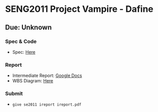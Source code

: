 # SENG2011 Project Vampire - Dafine
## Due: Unknown

### Spec & Code

+ Spec: [Here](https://www.cse.unsw.edu.au/~anymeyer/2011/project/vampire.pdf)

### Report

+ Intermediate Report: [Google Docs](https://docs.google.com/document/d/1nX9idt5sRgKwGbAcfWH3di8rRUplYBX9yhtEGKrc9ro/edit?usp=sharing)
+ WBS Diagram: [Here](https://drive.google.com/file/d/1kmW70vYnYG2oKvKwt7Rj6CwFg2IJA8l3/view?usp=sharing)

### Submit 
+ `give se2011 ireport ireport.pdf`
